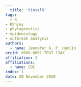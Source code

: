 ```yaml
---
  title: 'tinselR'
tags:
  - R
- RShiny
- phylogenetics
- epidemiology
- outbreak analysis
authors:
  - name: Jennafer A. P. Hamlin
orcid: 0000-0001-7037-134X
affiliation: 1
affiliations:
  - name: CDC
index: 1
date: 20 November 2020
---
```

  
